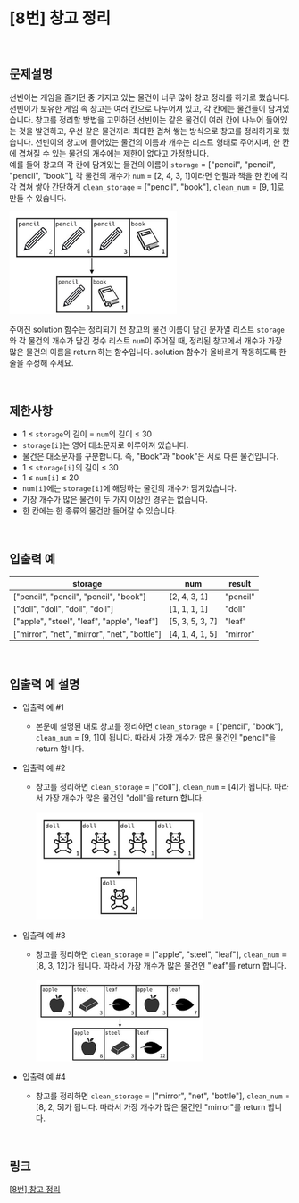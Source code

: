 # [8번] 창고 정리

<br>

## 문제설명
선빈이는 게임을 즐기던 중 가지고 있는 물건이 너무 많아 창고 정리를 하기로 했습니다. 선빈이가 보유한 게임 속 창고는 여러 칸으로 나누어져 있고, 각 칸에는 물건들이 담겨있습니다. 창고를 정리할 방법을 고민하던 선빈이는 같은 물건이 여러 칸에 나누어 들어있는 것을 발견하고, 우선 같은 물건끼리 최대한 겹쳐 쌓는 방식으로 창고를 정리하기로 했습니다. 선빈이의 창고에 들어있는 물건의 이름과 개수는 리스트 형태로 주어지며, 한 칸에 겹쳐질 수 있는 물건의 개수에는 제한이 없다고 가정합니다.<br>
예를 들어 창고의 각 칸에 담겨있는 물건의 이름이 `storage` = ["pencil", "pencil", "pencil", "book"], 각 물건의 개수가 `num` = [2, 4, 3, 1]이라면 연필과 책을 한 칸에 각각 겹쳐 쌓아 간단하게 `clean_storage` = ["pencil", "book"], `clean_num` = [9, 1]로 만들 수 있습니다.

<img src="image/1.png" width="300" /><br>

주어진 solution 함수는 정리되기 전 창고의 물건 이름이 담긴 문자열 리스트 `storage`와 각 물건의 개수가 담긴 정수 리스트 `num`이 주어질 때, 정리된 창고에서 개수가 가장 많은 물건의 이름을 return 하는 함수입니다. solution 함수가 올바르게 작동하도록 한 줄을 수정해 주세요.

<br>

## 제한사항
- 1 ≤ `storage`의 길이 = `num`의 길이 ≤ 30
- `storage[i]`는 영어 대소문자로 이루어져 있습니다.
- 물건은 대소문자를 구분합니다. 즉, "Book"과 "book"은 서로 다른 물건입니다.
- 1 ≤ `storage[i]`의 길이 ≤ 30
- 1 ≤ `num[i]` ≤ 20
- `num[i]`에는 `storage[i]`에 해당하는 물건의 개수가 담겨있습니다.
- 가장 개수가 많은 물건이 두 가지 이상인 경우는 없습니다.
- 한 칸에는 한 종류의 물건만 들어갈 수 있습니다.

<br>

## 입출력 예
| storage | num | result |
|---|---|---|
| ["pencil", "pencil", "pencil", "book"] | [2, 4, 3, 1] | "pencil" |
| ["doll", "doll", "doll", "doll"] | [1, 1, 1, 1] | "doll" |
| ["apple", "steel", "leaf", "apple", "leaf"] | [5, 3, 5, 3, 7] | "leaf" |
| ["mirror", "net", "mirror", "net", "bottle"] | [4, 1, 4, 1, 5] | "mirror" |

<br>

## 입출력 예 설명
- 입출력 예 #1
    - 본문에 설명된 대로 창고를 정리하면 `clean_storage` = ["pencil", "book"], `clean_num` = [9, 1]이 됩니다. 따라서 가장 개수가 많은 물건인 "pencil"을 return 합니다.

- 입출력 예 #2
    - 창고를 정리하면 `clean_storage` = ["doll"], `clean_num` = [4]가 됩니다. 따라서 가장 개수가 많은 물건인 "doll"을 return 합니다.
    <br><br><img src="image/2.png" width="300" />

- 입출력 예 #3
    - 창고를 정리하면 `clean_storage` = ["apple", "steel", "leaf"], `clean_num` = [8, 3, 12]가 됩니다. 따라서 가장 개수가 많은 물건인 "leaf"를 return 합니다.
    <br><br><img src="image/3.png" width="300" />

- 입출력 예 #4
    - 창고를 정리하면 `clean_storage` = ["mirror", "net", "bottle"], `clean_num` = [8, 2, 5]가 됩니다. 따라서 가장 개수가 많은 물건인 "mirror"를 return 합니다.

<br>

## 링크
[[8번] 창고 정리](https://school.programmers.co.kr/learn/courses/30/lessons/250126)
